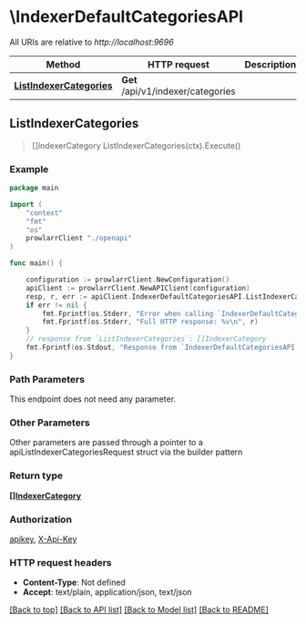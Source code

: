 # \IndexerDefaultCategoriesAPI

All URIs are relative to *http://localhost:9696*

Method | HTTP request | Description
------------- | ------------- | -------------
[**ListIndexerCategories**](IndexerDefaultCategoriesAPI.md#ListIndexerCategories) | **Get** /api/v1/indexer/categories | 



## ListIndexerCategories

> []IndexerCategory ListIndexerCategories(ctx).Execute()



### Example

```go
package main

import (
    "context"
    "fmt"
    "os"
    prowlarrClient "./openapi"
)

func main() {

    configuration := prowlarrClient.NewConfiguration()
    apiClient := prowlarrClient.NewAPIClient(configuration)
    resp, r, err := apiClient.IndexerDefaultCategoriesAPI.ListIndexerCategories(context.Background()).Execute()
    if err != nil {
        fmt.Fprintf(os.Stderr, "Error when calling `IndexerDefaultCategoriesAPI.ListIndexerCategories``: %v\n", err)
        fmt.Fprintf(os.Stderr, "Full HTTP response: %v\n", r)
    }
    // response from `ListIndexerCategories`: []IndexerCategory
    fmt.Fprintf(os.Stdout, "Response from `IndexerDefaultCategoriesAPI.ListIndexerCategories`: %v\n", resp)
}
```

### Path Parameters

This endpoint does not need any parameter.

### Other Parameters

Other parameters are passed through a pointer to a apiListIndexerCategoriesRequest struct via the builder pattern


### Return type

[**[]IndexerCategory**](IndexerCategory.md)

### Authorization

[apikey](../README.md#apikey), [X-Api-Key](../README.md#X-Api-Key)

### HTTP request headers

- **Content-Type**: Not defined
- **Accept**: text/plain, application/json, text/json

[[Back to top]](#) [[Back to API list]](../README.md#documentation-for-api-endpoints)
[[Back to Model list]](../README.md#documentation-for-models)
[[Back to README]](../README.md)

